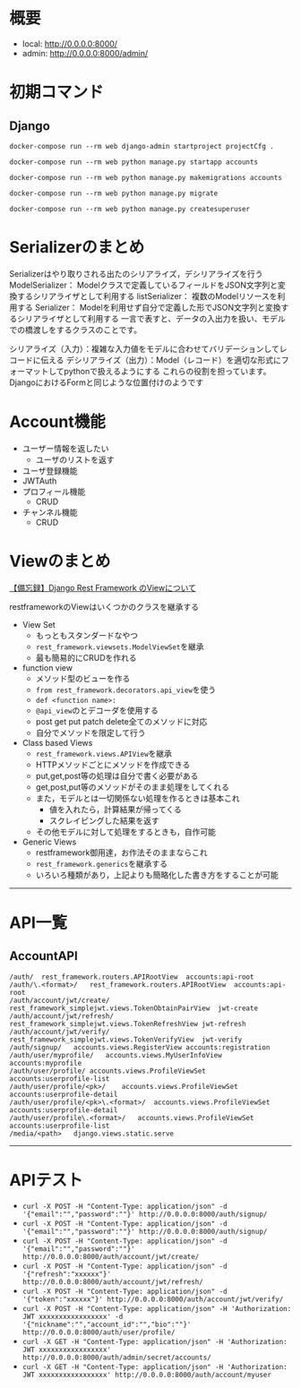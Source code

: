 # 概要

- local: http://0.0.0.0:8000/
- admin: http://0.0.0.0:8000/admin/



# 初期コマンド

## Django
```
docker-compose run --rm web django-admin startproject projectCfg .

docker-compose run --rm web python manage.py startapp accounts

docker-compose run --rm web python manage.py makemigrations accounts

docker-compose run --rm web python manage.py migrate

docker-compose run --rm web python manage.py createsuperuser
```

# Serializerのまとめ

Serializerはやり取りされる出たのシリアライズ，デシリアライズを行う
ModelSerializer：
Modelクラスで定義しているフィールドをJSON文字列と変換するシリアライザとして利用する
listSerializer：
複数のModelリソースを利用する
Serializer：
Modelを利用せず自分で定義した形でJSON文字列と変換するシリアライザとして利用する
一言で表すと、データの入出力を扱い、モデルでの橋渡しをするクラスのことです。

シリアライズ（入力）：複雑な入力値をモデルに合わせてバリデーションしてレコードに伝える
デシリアライズ（出力）：Model（レコード）を適切な形式にフォーマットしてpythonで扱えるようにする
これらの役割を担っています。DjangoにおけるFormと同じような位置付けのようです

# Account機能
* ユーザー情報を返したい
  * ユーザのリストを返す
* ユーザ登録機能
* JWTAuth
* プロフィール機能
  * CRUD
* チャンネル機能
  * CRUD


# Viewのまとめ
[【備忘録】Django Rest Framework のViewについて](https://qiita.com/asami___t/items/f9b11a5f5d24a0bc5802)

restframeworkのViewはいくつかのクラスを継承する

- View Set
  - もっともスタンダードなやつ
  - `rest_framework.viewsets.ModelViewSet`を継承
  - 最も簡易的にCRUDを作れる
- function view
  - メソッド型のビューを作る
  - `from rest_framework.decorators.api_view`を使う
  - `def <function name>:`
  - `@api_view`のとデコーダを使用する
  - post get put patch delete全てのメソッドに対応
  - 自分でメソッドを限定して行う
- Class based Views
  - `rest_framework.views.APIView`を継承
  - HTTPメソッドごとにメソッドを作成できる
  - put,get,post等の処理は自分で書く必要がある
  - get,post,put等のメソッドがそのまま処理をしてくれる
  - また，モデルとは一切関係ない処理を作るときは基本これ
    - 値を入れたら，計算結果が帰ってくる
    - スクレイピングした結果を返す
  - その他モデルに対して処理をするときも，自作可能
- Generic Views
  - restframework御用達，お作法そのままならこれ
  - `rest_framework.generics`を継承する
  - いろいろ種類があり，上記よりも簡略化した書き方をすることが可能

---

# API一覧
## AccountAPI

```
/auth/	rest_framework.routers.APIRootView	accounts:api-root
/auth/\.<format>/	rest_framework.routers.APIRootView	accounts:api-root
/auth/account/jwt/create/	rest_framework_simplejwt.views.TokenObtainPairView	jwt-create
/auth/account/jwt/refresh/	rest_framework_simplejwt.views.TokenRefreshView	jwt-refresh
/auth/account/jwt/verify/	rest_framework_simplejwt.views.TokenVerifyView	jwt-verify
/auth/signup/	accounts.views.RegisterView	accounts:registration
/auth/user/myprofile/	accounts.views.MyUserInfoView	accounts:myprofile
/auth/user/profile/	accounts.views.ProfileViewSet	accounts:userprofile-list
/auth/user/profile/<pk>/	accounts.views.ProfileViewSet	accounts:userprofile-detail
/auth/user/profile/<pk>\.<format>/	accounts.views.ProfileViewSet	accounts:userprofile-detail
/auth/user/profile\.<format>/	accounts.views.ProfileViewSet	accounts:userprofile-list
/media/<path>	django.views.static.serve	
```
---

# APIテスト


- `curl -X POST -H "Content-Type: application/json" -d '{"email":"","password":""}' http://0.0.0.0:8000/auth/signup/`
- `curl -X POST -H "Content-Type: application/json" -d '{"email":"","password":""}' http://0.0.0.0:8000/auth/signup/`
- `curl -X POST -H "Content-Type: application/json" -d '{"email":"","password":""}' http://0.0.0.0:8000/auth/account/jwt/create/`
- `curl -X POST -H "Content-Type: application/json" -d '{"refresh":"xxxxxx"}' http://0.0.0.0:8000/auth/account/jwt/refresh/`
- `curl -X POST -H "Content-Type: application/json" -d '{"token":"xxxxxx"}' http://0.0.0.0:8000/auth/account/jwt/verify/`
- `curl -X POST -H "Content-Type: application/json" -H 'Authorization: JWT xxxxxxxxxxxxxxxxx' -d '{"nickname":"","account_id":"","bio":""}' http://0.0.0.0:8000/auth/user/profile/`
- `curl -X GET -H "Content-Type: application/json" -H 'Authorization: JWT xxxxxxxxxxxxxxxxx' http://0.0.0.0:8000/auth/admin/secret/accounts/`
- `curl -X GET -H "Content-Type: application/json" -H 'Authorization: JWT xxxxxxxxxxxxxxxxx' http://0.0.0.0:8000/auth/account/myuser`
